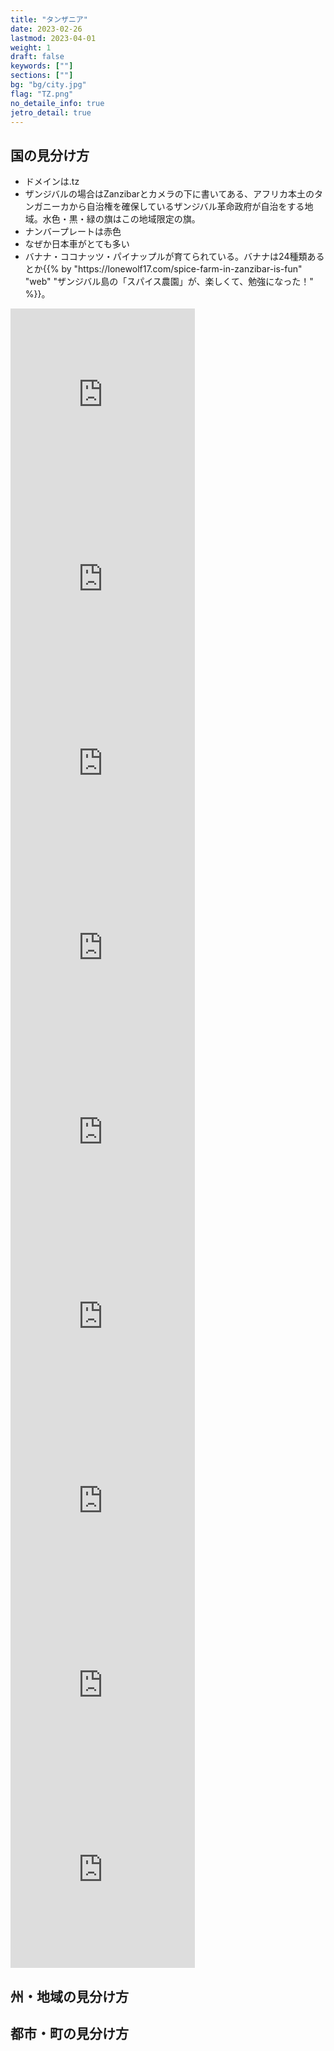 ```yaml
---
title: "タンザニア"
date: 2023-02-26
lastmod: 2023-04-01
weight: 1
draft: false
keywords: [""]
sections: [""]
bg: "bg/city.jpg"
flag: "TZ.png"
no_detaile_info: true
jetro_detail: true
---
```


<div class="main-desciption country-description">
    <h2 class="section-title">国の見分け方</h2>
    <ul class="rule-list">
        <li>ドメインは<span class="quiz">.tz</span></li>
        <li>ザンジバルの場合はZanzibarとカメラの下に書いてある、アフリカ本土のタンガニーカから自治権を確保しているザンジバル革命政府が自治をする地域。水色・黒・緑の旗はこの地域限定の旗。</li>
        <li>ナンバープレートは<span class="quiz">赤色</span></li>
        <li class="no-evidence">なぜか日本車がとても多い</li>
        <li class="no-evidence">バナナ・ココナッツ・パイナップルが育てられている。バナナは24種類あるとか{{% by "https://lonewolf17.com/spice-farm-in-zanzibar-is-fun" "web" "ザンジバル島の「スパイス農園」が、楽しくて、勉強になった！" %}}。</li>
    </ul>
</div>


<div class="googlemap-if">
<iframe src="https://www.google.com/maps/embed?pb=!4v1680527231651!6m8!1m7!1sCAoSLEFGMVFpcE14ZUNmQ3dXTWZodkE0aU5ack8wUXlWc0tUR28yVnZFYkhicnRM!2m2!1d-6.162393877933622!2d39.18769980767328!3f358.902809115086!4f-89!5f0.4000000000000002" width="295" height="295" style="border:0;" allowfullscreen="" loading="lazy" referrerpolicy="no-referrer-when-downgrade"></iframe>
<iframe src="https://www.google.com/maps/embed?pb=!4v1680527478873!6m8!1m7!1sCAoSLEFGMVFpcE5fYnBWcnpicnVBd0w0TmotVFBqNzRINkJBOU1tRE9yLVBweTNq!2m2!1d-5.245772456308569!2d39.76819274101717!3f179.59092317321551!4f-12.329262287670431!5f3.325193203789971" width="295" height="295" style="border:0;" allowfullscreen="" loading="lazy" referrerpolicy="no-referrer-when-downgrade"></iframe>
<iframe src="https://www.google.com/maps/embed?pb=!4v1680527408826!6m8!1m7!1sCAoSLEFGMVFpcFBKeEJFTzFDWEZCSEZuc09TT3pZRlJKWml5OVpTVTJUMHNkbVh1!2m2!1d-5.246945421739359!2d39.76931674121288!3f11.493215953810735!4f-4.637225026354926!5f3.325193203789971" width="295" height="295" style="border:0;" allowfullscreen="" loading="lazy" referrerpolicy="no-referrer-when-downgrade"></iframe>
<iframe src="https://www.google.com/maps/embed?pb=!4v1680527577696!6m8!1m7!1sCAoSLEFGMVFpcE1fVDl2NGZSVmtMX1IyN2FGY19XOTBmQTEtTGR5cEY2ZTg2LU9W!2m2!1d-5.244072680210863!2d39.76724408447122!3f178.892942891207!4f-28.385270832446487!5f3.10082024557414" width="295" height="295" style="border:0;" allowfullscreen="" loading="lazy" referrerpolicy="no-referrer-when-downgrade"></iframe>
<iframe src="https://www.google.com/maps/embed?pb=!4v1680527621633!6m8!1m7!1sCAoSLEFGMVFpcE5NM2xCaHRGSWNFN2NSaG1yRFdRX3NRMmFKd1JVNl82V1cxRjhk!2m2!1d-6.196238728958734!2d39.37024436406515!3f55.28767997742629!4f-7.690772798393496!5f3.065199942158073" width="295" height="295" style="border:0;" allowfullscreen="" loading="lazy" referrerpolicy="no-referrer-when-downgrade"></iframe>
<iframe src="https://www.google.com/maps/embed?pb=!4v1680527766424!6m8!1m7!1sCAoSLEFGMVFpcE9ENElzbmxuNGpmbWZ4WlNVT0kwems2QWxRLU4yZ1ppaHFXNlFD!2m2!1d-5.225206531584002!2d39.77466394768658!3f77.34078804392706!4f-13.272554779346109!5f3.2686841641100943" width="295" height="295" style="border:0;" allowfullscreen="" loading="lazy" referrerpolicy="no-referrer-when-downgrade"></iframe>
<iframe src="https://www.google.com/maps/embed?pb=!4v1680527882129!6m8!1m7!1sCAoSLEFGMVFpcE1aQmpaZXNybWpzOGpwa0MtSE92YTBiTUdpUHVrVmZEMVVwRWZt!2m2!1d-5.242579508995839!2d39.76789900412926!3f253.48767241880745!4f-15.592865941354532!5f3.215964657252985" width="295" height="295" style="border:0;" allowfullscreen="" loading="lazy" referrerpolicy="no-referrer-when-downgrade"></iframe>
<iframe src="https://www.google.com/maps/embed?pb=!4v1680528215257!6m8!1m7!1sCAoSLEFGMVFpcFB1S2lrZzRNQjEtQmdUVVZEV204TDlYWEpRV1hublczbFNTRnN3!2m2!1d-5.242627143259523!2d39.76787754563919!3f64.56926166628209!4f-22.656535060453365!5f2.7437540294776634" width="295" height="295" style="border:0;" allowfullscreen="" loading="lazy" referrerpolicy="no-referrer-when-downgrade"></iframe>
<iframe src="https://www.google.com/maps/embed?pb=!4v1680576210786!6m8!1m7!1sCAoSLEFGMVFpcE5KZXJ2M2FYWGh2Y0tteXp1STliMEk4RDA3aWdJYldVNnRHdndf!2m2!1d-5.247317166542542!2d39.76974236245915!3f77.23335088781994!4f-18.856992860924464!5f1.6905312204364065" width="295" height="295" style="border:0;" allowfullscreen="" loading="lazy" referrerpolicy="no-referrer-when-downgrade"></iframe>
</div>

<div class="main-desciption area-description">
    <h2 class="section-title">州・地域の見分け方</h2>
    <ul class="rule-list">
    </ul>
</div>

<div class="main-desciption city-description">
    <h2 class="section-title">都市・町の見分け方</h2>
    <ul class="rule-list">
    </ul>
</div>
